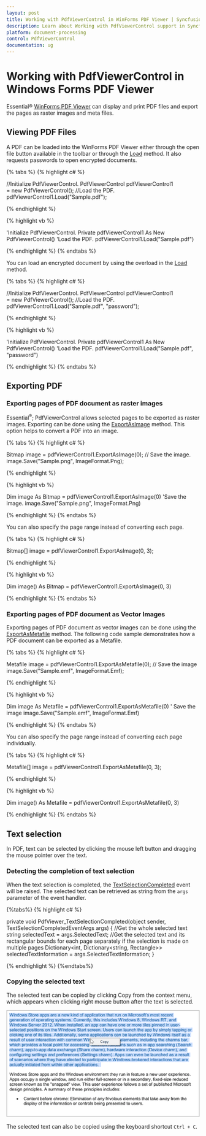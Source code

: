 ```yaml
---
layout: post
title: Working with PdfViewerControl in WinForms PDF Viewer | Syncfusion&reg;
description: Learn about Working with PdfViewerControl support in Syncfusion<sup>&reg;</sup>; Windows Forms PDF Viewer (PdfViewerControl) control and more details.
platform: document-processing
control: PdfViewerControl
documentation: ug
---
```


# Working with PdfViewerControl in Windows Forms PDF Viewer

Essential&reg; [WinForms PDF Viewer](https://www.syncfusion.com/winforms-ui-controls/pdf-viewer) can display and print PDF files and export the pages as raster images and meta files.

## Viewing PDF Files 

A PDF can be loaded into the WinForms PDF Viewer either through the open file button available in the toolbar or through the [Load](https://help.syncfusion.com/cr/windowsforms/Syncfusion.Windows.Forms.PdfViewer.PdfViewerControl.html#Syncfusion_Windows_Forms_PdfViewer_PdfViewerControl_Load_System_String_) method. It also requests passwords to open encrypted documents.

{% tabs %}
{% highlight c# %}

//Initialize PdfViewerControl.
PdfViewerControl pdfViewerControl1 = new PdfViewerControl();
//Load the PDF.
pdfViewerControl1.Load("Sample.pdf");

{% endhighlight %}


{% highlight vb %}

'Initialize PdfViewerControl.
Private pdfViewerControl1 As New PdfViewerControl()
'Load the PDF.
pdfViewerControl1.Load("Sample.pdf")

{% endhighlight %}
{% endtabs %}

You can load an encrypted document by using the overload in the [Load](https://help.syncfusion.com/cr/windowsforms/Syncfusion.Windows.Forms.PdfViewer.PdfViewerControl.html#Syncfusion_Windows_Forms_PdfViewer_PdfViewerControl_Load_System_String_System_String_) method.

{% tabs %}
{% highlight c# %}

//Initialize PdfViewerControl.
PdfViewerControl pdfViewerControl1 = new PdfViewerControl();
//Load the PDF.
pdfViewerControl1.Load("Sample.pdf", "password");

{% endhighlight %}

{% highlight vb %}

'Initialize PdfViewerControl.
Private pdfViewerControl1 As New PdfViewerControl()
'Load the PDF.
pdfViewerControl1.Load("Sample.pdf", "password")

{% endhighlight %}
{% endtabs %}

## Exporting PDF

### Exporting pages of PDF document as raster images

Essential<sup>&reg;</sup>; PdfViewerControl allows selected pages to be exported as raster images. Exporting can be done using the [ExportAsImage](https://help.syncfusion.com/cr/windowsforms/Syncfusion.Windows.Forms.PdfViewer.PdfViewerControl.html#Syncfusion_Windows_Forms_PdfViewer_PdfViewerControl_ExportAsImage_System_Int32_) method. This option helps to convert a PDF into an image.

{% tabs %}
{% highlight c# %}

Bitmap image = pdfViewerControl1.ExportAsImage(0);
// Save the image.
image.Save("Sample.png", ImageFormat.Png);

{% endhighlight %}

{% highlight vb %}

Dim image As Bitmap = pdfViewerControl1.ExportAsImage(0)
'Save the image.
image.Save("Sample.png", ImageFormat.Png)

{% endhighlight %}
{% endtabs %}

You can also specify the page range instead of converting each page.

{% tabs %}
{% highlight c# %}

Bitmap[] image = pdfViewerControl1.ExportAsImage(0, 3);

{% endhighlight %}

{% highlight vb %}

Dim image() As Bitmap = pdfViewerControl1.ExportAsImage(0, 3)

{% endhighlight %}
{% endtabs %}

### Exporting pages of PDF document as Vector Images

Exporting pages of PDF document as vector images can be done using the [ExportAsMetafile](https://help.syncfusion.com/cr/windowsforms/Syncfusion.Windows.Forms.PdfViewer.PdfViewerControl.html#Syncfusion_Windows_Forms_PdfViewer_PdfViewerControl_ExportAsMetafile_System_Int32_) method. The following code sample demonstrates how a PDF document can be exported as a Metafile.

{% tabs %}
{% highlight c# %}

Metafile image = pdfViewerControl1.ExportAsMetafile(0);
// Save the image
image.Save("Sample.emf", ImageFormat.Emf);

{% endhighlight %}

{% highlight vb %}

Dim image As Metafile = pdfViewerControl1.ExportAsMetafile(0)
' Save the image
image.Save("Sample.emf", ImageFormat.Emf)

{% endhighlight %}
{% endtabs %}

You can also specify the page range instead of converting each page individually.

{% tabs %}
{% highlight c# %}

Metafile[] image = pdfViewerControl1.ExportAsMetafile(0, 3);

{% endhighlight %}

{% highlight vb %}

Dim image() As Metafile = pdfViewerControl1.ExportAsMetafile(0, 3)

{% endhighlight %}
{% endtabs %}

## Text selection

In PDF, text can be selected by clicking the mouse left button and dragging the mouse pointer over the text. 

### Detecting the completion of text selection

When the text selection is completed, the [TextSelectionCompleted](https://help.syncfusion.com/cr/windowsforms/Syncfusion.Windows.Forms.PdfViewer.PdfViewerControl.html#Syncfusion_Windows_Forms_PdfViewer_PdfViewerControl_TextSelectionCompleted) event will be raised. The selected text can be retrieved as string from the `args` parameter of the event handler. 

{%tabs%}
{% highlight c# %}

private void PdfViewer_TextSelectionCompleted(object sender, TextSelectionCompletedEventArgs args)
{
    //Get the whole selected text
    string selectedText = args.SelectedText;
    //Get the selected text and its rectangular bounds for each page separately if the selection is made on multiple pages
    Dictionary<int, Dictionary<string, Rectangle>> selectedTextInformation = args.SelectedTextInformation;
}


{% endhighlight %}
{%endtabs%}

### Copying the selected text

The selected text can be copied by clicking Copy from the context menu, which appears when clicking right mouse button after the text is selected.

![Copy Text](Working-with-PDF-Viewer_images/Working-with-PDF-Viewer_img3.png)

The selected text can also be copied using the keyboard shortcut `Ctrl + C`.
